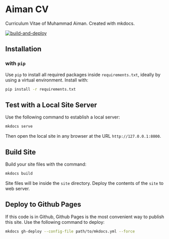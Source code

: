 # Aiman CV

Curriculum Vitae of Muhammad Aiman. Created with mkdocs.

[![build-and-deploy](https://github.com/eymankun/website/actions/workflows/main.yml/badge.svg?branch=main)](https://github.com/eymankun/website/actions/workflows/main.yml)

## Installation

### with `pip`

Use `pip` to install all required packages inside `requirements.txt`, ideally by using a virtual environment. Install with:

```bash
pip install -r requirements.txt
```

## Test with a Local Site Server

Use the following command to establish a local server:

```bash
mkdocs serve
```

Then open the local site in any browser at the URL `http://127.0.0.1:8000`.

## Build Site

Build your site files with the command:

```bash
mkdocs build
```

Site files will be inside the `site` directory. Deploy the contents of the `site` to web server.

## Deploy to Github Pages

If this code is in Github, Github Pages is the most convenient way to publish this site. Use the following command to deploy:

```bash
mkdocs gh-deploy --config-file path/to/mkdocs.yml --force
```
